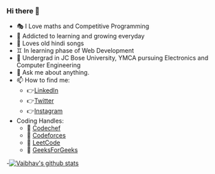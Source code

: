 ### Hi there 👋


- 🎭 I Love maths and Competitive Programming 
- 👯 Addicted to learning and growing everyday
- 🎼 Loves old hindi songs
- ♊ In learning phase of Web Development 
- 🤔 Undergrad in JC Bose University, YMCA pursuing Electronics and Computer Engineering 
- 💬 Ask me about anything.
- 📫 How to find me: 
  -  👉[LinkedIn](https://www.linkedin.com/in/va14/)
  -  👉[Twitter](https://twitter.com/va_a14)
  -  👉[Instagram](https://www.instagram.com/va_a14/)
- Coding Handles:
     - 📒 [Codechef](https://www.codechef.com/users/va14)
     - 📘 [Codeforces](https://codeforces.com/profile/va14)
     - 📙 [LeetCode](https://leetcode.com/va14/)
     - 📗 [GeeksForGeeks](https://auth.geeksforgeeks.org/user/va14)

-[![Vaibhav's github stats](https://github-readme-stats.vercel.app/api?username=v-a14&count_private=true&show_icons=true&theme=radical&hide_rank=false)](https://github.com/anuraghazra/github-readme-stats)
